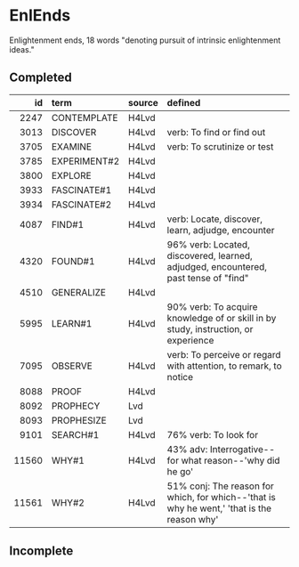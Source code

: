 # EnlEnds

Enlightenment ends, 18 words "denoting pursuit of intrinsic enlightenment ideas."

## Completed

|    id | term         | source   | defined                                                                                     |
|------:|:-------------|:---------|:--------------------------------------------------------------------------------------------|
|  2247 | CONTEMPLATE  | H4Lvd    |                                                                                             |
|  3013 | DISCOVER     | H4Lvd    | verb: To find or find out                                                                   |
|  3705 | EXAMINE      | H4Lvd    | verb: To scrutinize or test                                                                 |
|  3785 | EXPERIMENT#2 | H4Lvd    |                                                                                             |
|  3800 | EXPLORE      | H4Lvd    |                                                                                             |
|  3933 | FASCINATE#1  | H4Lvd    |                                                                                             |
|  3934 | FASCINATE#2  | H4Lvd    |                                                                                             |
|  4087 | FIND#1       | H4Lvd    | verb: Locate, discover, learn, adjudge, encounter                                           |
|  4320 | FOUND#1      | H4Lvd    | 96% verb: Located, discovered, learned, adjudged, encountered, past tense of "find"         |
|  4510 | GENERALIZE   | H4Lvd    |                                                                                             |
|  5995 | LEARN#1      | H4Lvd    | 90% verb: To acquire knowledge of or skill in by study, instruction, or experience          |
|  7095 | OBSERVE      | H4Lvd    | verb: To perceive or regard with attention, to remark, to notice                            |
|  8088 | PROOF        | H4Lvd    |                                                                                             |
|  8092 | PROPHECY     | Lvd      |                                                                                             |
|  8093 | PROPHESIZE   | Lvd      |                                                                                             |
|  9101 | SEARCH#1     | H4Lvd    | 76% verb: To look for                                                                       |
| 11560 | WHY#1        | H4Lvd    | 43% adv: Interrogative--for what reason--'why did he go'                                    |
| 11561 | WHY#2        | H4Lvd    | 51% conj: The reason for which, for which--'that is why he went,' 'that  is the reason why' |

## Incomplete

